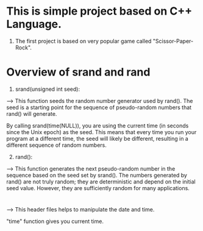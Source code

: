 # This is simple project based on C++ Language.

1) The first project is based on very popular game called "Scissor-Paper-Rock".

# Overview of srand and rand
1) srand(unsigned int seed):

--> This function seeds the random number generator used by rand(). The seed is a starting point for the sequence of pseudo-random numbers that rand() will generate.

By calling srand(time(NULL)), you are using the current time (in seconds since the Unix epoch) as the seed. This means that every time you run your program at a different time, the seed will likely be different, resulting in a different sequence of random numbers.


2) rand():

--> This function generates the next pseudo-random number in the sequence based on the seed set by srand().
The numbers generated by rand() are not truly random; they are deterministic and depend on the initial seed value. However, they are sufficiently random for many applications.

# <ctime>

--> This header files helps to manipulate the date and time.

"time" function gives you current time.